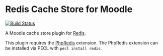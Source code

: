 Redis Cache Store for Moodle
============================

[![Build Status](https://travis-ci.org/durana/moodle-cachestore_redis.svg?branch=master)](https://travis-ci.org/durana/moodle-cachestore_redis)

A Moodle cache store plugin for [Redis](http://redis.io).

This plugin requires the [PhpRedis](https://github.com/nicolasff/phpredis) extension.  The PhpRedis extension can be installed via PECL with `pecl install redis`.
